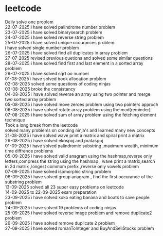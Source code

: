 # leetcode
Daily solve one problem <br/>
22-07-2025 i have solved palindrome number problem<br/>
23-07-2025 i have solved binarysearch problem<br/>
24-07-2025 i have solved reverse string problem<br/>
25-07-2025 i have solved unique occurances problem<br/>
           i have solved single number problem<br/>
26-07-2025 i have solved find all duplicates in array problem<br/>
27-07-2025 revised previous quetions and solved some similar questions<br/>
28-07-2025 i have solved find first and last element in a sorted array problem<br/>
29-07-2025 i have solved sqrt oo number <br/>
01-08-2025 i have solved book allocation problem <br/>
02-08-2025 solved some questions of coding ninjas <br/>
03-08-2025 broke the consistancy <br/>
04-08-2025 i have solved reverse an array using two pointer and merge two sorted array problem<br/>
05-08-2025 i have solved move zeroes problem using two pointers approch<br/>
06-08-2025 i have solved rotate array problem using the mod(reminder)<br/>
07-08-2025 i have solved sum of array problem using the fetching element technique<br/>
Took a long break from the leetcode<br>
solved many problems on conding ninja's and learned many new concepts <br>
21-08-2025 i have solved wave print a matrix and spiral print a matrix<br>
26-08-2025 i have solved ekospoj and prataspoj<br>
01-09-2025 i have solved palindromic substring ,maximum wealth, minimum time diffrence problems<br>
05-09-2025 i have solved valid anagram using the hashmap,reverse only letters,compress the string using the hashmap , wave print a matrix,search in 2d matrix ,longest commom prefix ,reverse only vowels problem <br>
07-09-2025 i have solved isomorphic string problem<br>
08-09-2025 i have solved group anagram , find the first occurance of the substring  problem<br>
13-09-2025 solved all 23 super easy problems on leetcode<br>
14-09-2025 to 22-09-2025 exam preparation <br>
23-09-2025 i have solved koko eating banana and boats to save people problem <br>
24-09-2025 i have solved 19 problems of coding ninjas<br>
25-09-2025 i have solved reverse image problem and remove duplicate2 problem<br>
26-09-2025 i have solved remove duplicate 2 problem<br>
27-09-2025 i have solved romanToInteger and BuyAndSellStocks problem<br>